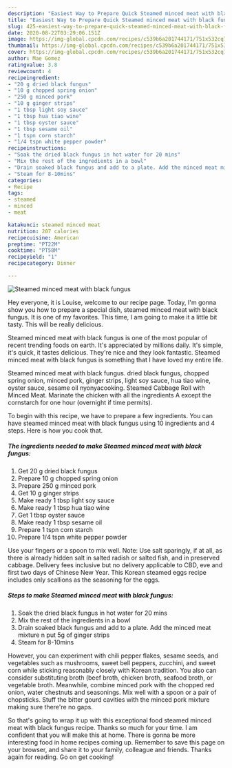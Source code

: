 ```yaml
---
description: "Easiest Way to Prepare Quick Steamed minced meat with black fungus"
title: "Easiest Way to Prepare Quick Steamed minced meat with black fungus"
slug: 425-easiest-way-to-prepare-quick-steamed-minced-meat-with-black-fungus
date: 2020-08-22T03:29:06.151Z
image: https://img-global.cpcdn.com/recipes/c539b6a201744171/751x532cq70/steamed-minced-meat-with-black-fungus-recipe-main-photo.jpg
thumbnail: https://img-global.cpcdn.com/recipes/c539b6a201744171/751x532cq70/steamed-minced-meat-with-black-fungus-recipe-main-photo.jpg
cover: https://img-global.cpcdn.com/recipes/c539b6a201744171/751x532cq70/steamed-minced-meat-with-black-fungus-recipe-main-photo.jpg
author: Mae Gomez
ratingvalue: 3.8
reviewcount: 4
recipeingredient:
- "20 g dried black fungus"
- "10 g chopped spring onion"
- "250 g minced pork"
- "10 g ginger strips"
- "1 tbsp light soy sauce"
- "1 tbsp hua tiao wine"
- "1 tbsp oyster sauce"
- "1 tbsp sesame oil"
- "1 tspn corn starch"
- "1/4 tspn white pepper powder"
recipeinstructions:
- "Soak the dried black fungus in hot water for 20 mins"
- "Mix the rest of the ingredients in a bowl"
- "Drain soaked black fungus and add to a plate. Add the minced meat mixture n put 5g of ginger strips"
- "Steam for 8-10mins"
categories:
- Recipe
tags:
- steamed
- minced
- meat

katakunci: steamed minced meat 
nutrition: 207 calories
recipecuisine: American
preptime: "PT22M"
cooktime: "PT58M"
recipeyield: "1"
recipecategory: Dinner

---
```



![Steamed minced meat with black fungus](https://img-global.cpcdn.com/recipes/c539b6a201744171/751x532cq70/steamed-minced-meat-with-black-fungus-recipe-main-photo.jpg)

Hey everyone, it is Louise, welcome to our recipe page. Today, I'm gonna show you how to prepare a special dish, steamed minced meat with black fungus. It is one of my favorites. This time, I am going to make it a little bit tasty. This will be really delicious.

Steamed minced meat with black fungus is one of the most popular of recent trending foods on earth. It's appreciated by millions daily. It's simple, it's quick, it tastes delicious. They're nice and they look fantastic. Steamed minced meat with black fungus is something that I have loved my entire life.

Steamed minced meat with black fungus. dried black fungus, chopped spring onion, minced pork, ginger strips, light soy sauce, hua tiao wine, oyster sauce, sesame oil nyonyacooking. Steamed Cabbage Roll with Minced Meat. Marinate the chicken with all the ingredients A except the cornstarch for one hour (overnight if time permits).


To begin with this recipe, we have to prepare a few ingredients. You can have steamed minced meat with black fungus using 10 ingredients and 4 steps. Here is how you cook that.

<!--inarticleads1-->

##### The ingredients needed to make Steamed minced meat with black fungus:

1. Get 20 g dried black fungus
1. Prepare 10 g chopped spring onion
1. Prepare 250 g minced pork
1. Get 10 g ginger strips
1. Make ready 1 tbsp light soy sauce
1. Make ready 1 tbsp hua tiao wine
1. Get 1 tbsp oyster sauce
1. Make ready 1 tbsp sesame oil
1. Prepare 1 tspn corn starch
1. Prepare 1/4 tspn white pepper powder


Use your fingers or a spoon to mix well. Note: Use salt sparingly, if at all, as there is already hidden salt in salted radish or salted fish, and in preserved cabbage. Delivery fees inclusive but no delivery applicable to CBD, eve and first two days of Chinese New Year. This Korean steamed eggs recipe includes only scallions as the seasoning for the eggs. 

<!--inarticleads2-->

##### Steps to make Steamed minced meat with black fungus:

1. Soak the dried black fungus in hot water for 20 mins
1. Mix the rest of the ingredients in a bowl
1. Drain soaked black fungus and add to a plate. Add the minced meat mixture n put 5g of ginger strips
1. Steam for 8-10mins


However, you can experiment with chili pepper flakes, sesame seeds, and vegetables such as mushrooms, sweet bell peppers, zucchini, and sweet corn while sticking reasonably closely with Korean tradition. You also can consider substituting broth (beef broth, chicken broth, seafood broth, or vegetable broth. Meanwhile, combine minced pork with the chopped red onion, water chestnuts and seasonings. Mix well with a spoon or a pair of chopsticks. Stuff the bitter gourd cavities with the minced pork mixture making sure there&#39;re no gaps. 

So that's going to wrap it up with this exceptional food steamed minced meat with black fungus recipe. Thanks so much for your time. I am confident that you will make this at home. There is gonna be more interesting food in home recipes coming up. Remember to save this page on your browser, and share it to your family, colleague and friends. Thanks again for reading. Go on get cooking!
